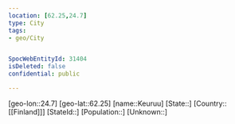 ```yaml
---
location: [62.25,24.7]
type: City
tags:
- geo/City


SpocWebEntityId: 31404
isDeleted: false
confidential: public

---
```

[geo-lon::24.7]
[geo-lat::62.25]
[name::Keuruu]
[State::]
[Country::[[Finland]]]
[StateId::]
[Population::]
[Unknown::]

